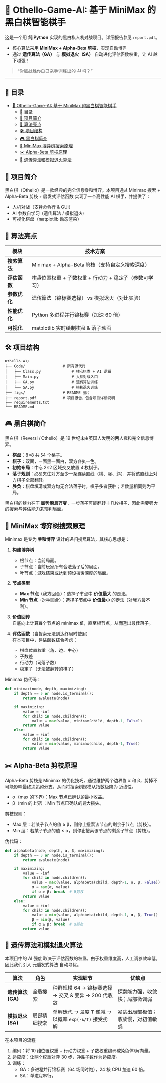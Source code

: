 # 🤖 Othello-Game-AI: 基于 MiniMax 的黑白棋智能棋手  



这是一个用 **纯 Python** 实现的黑白棋人机对战项目。详细报告参见 `report.pdf`。

* 核心算法采用 **MiniMax + Alpha-Beta 剪枝**，实现自动博弈
* 通过 **遗传算法（GA）** 与 **模拟退火（SA）** 自动进化评估函数权重，让 AI 越下越强！


> “你能战胜你自己亲手训练出的 AI 吗？”  

---

## 📑 目录

- [🤖 Othello-Game-AI: 基于 MiniMax 的黑白棋智能棋手](#-othello-game-ai-基于-minimax-的黑白棋智能棋手)
  - [📑 目录](#-目录)
  - [🎲 项目简介](#-项目简介)
  - [🧠 算法亮点](#-算法亮点)
  - [🛠️ 项目结构](#️-项目结构)
  - [🎮 黑白棋简介](#-黑白棋简介)
  - [🧮 MiniMax 博弈树搜索原理](#-minimax-博弈树搜索原理)
  - [✂️ Alpha-Beta 剪枝原理](#️-alpha-beta-剪枝原理)
  - [🧬 遗传算法和模拟退火算法](#-遗传算法和模拟退火算法)

## 🎲 项目简介
黑白棋（Othello）是一款经典的完全信息零和博弈。本项目通过 Minimax 搜索 + Alpha-Beta 剪枝 + 启发式评估函数 实现了一个高性能 AI 棋手，并提供了：
* 人机对战（支持命令行 & GUI）
* AI 参数自学习（遗传算法 / 模拟退火）
* 可视化棋盘（matplotlib 动态渲染）


## 🧠 算法亮点
| 模块       | 技术方案                               |
| -------- | ---------------------------------- |
| **搜索算法** | Minimax + Alpha-Beta 剪枝（支持自定义搜索深度） |
| **评估函数** | 棋盘位置权重 + 子数权重 + 行动力 + 稳定子（参数可学习）   |
| **参数优化** | 遗传算法（锦标赛选择） vs 模拟退火（对比实验）          |
| **性能优化** | Python 多进程并行锦标赛（加速 60 倍）           |
| **可视化**  | matplotlib 实时绘制棋盘 & 落子动画           |


## 🛠️ 项目结构
```
Othello-AI/
├── Code/                 # 所有源代码
│   ├── Class.py              # 核心棋类 + AI 逻辑
│   ├── Main.py               # 人机对战入口
│   ├── GA.py                 # 遗传算法训练
│   └── SA.py                 # 模拟退火训练
├── figs/                 # README 图片
├── report.pdf            # 项目报告，包含项目详细说明
├── requirements.txt
└── README.md
```


## 🎮 黑白棋简介

黑白棋（Reversi / Othello）是 19 世纪末由英国人发明的两人零和完全信息博弈。  
- **棋盘**：8×8 共 64 个格子。  
- **棋子**：双面，一面黑一面白，双方各执一色。  
- **初始布局**：中心 2×2 区域交叉放置 4 枚棋子。  
- **落子规则**：必须夹住对方至少一条连续直线（横、竖、斜），并将该直线上对方棋子全部翻转。  
- **胜负**：棋盘填满或双方均无合法落子时，棋子多者获胜；若数量相同则为平局。  

黑白棋的魅力在于 **局势瞬息万变**，一步落子可能翻转十几枚棋子，因此需要强大的搜索与评估能力来预判局面。


## 🧮 MiniMax 博弈树搜索原理

Minimax 是专为 **零和博弈** 设计的递归搜索算法，其核心思想是：

1. **构建博弈树**  
   - 根节点：当前局面。  
   - 子节点：当前玩家所有合法落子后的局面。  
   - 叶节点：游戏结束或达到预设搜索深度的局面。  

2. **节点类型**  
   - **Max 节点**（我方回合）：选择子节点中 **价值最大** 的走法。  
   - **Min 节点**（对手回合）：选择子节点中 **价值最小** 的走法（对我方最不利）。  

3. **价值回传**  
   自底向上计算每个节点的 minimax 值，直至根节点，从而选出最佳落子。  

4. **评估函数**（当搜索无法到达终局时使用）  
   在本项目中，评估函数综合考虑：  
   - 棋盘位置权重（角、边、中心）  
   - 子数差  
   - 行动力（可落子数）  
   - 稳定子（无法被翻转的棋子）  

Minimax 伪代码：
```python
def minimax(node, depth, maximizing):
    if depth == 0 or node.is_terminal():
        return evaluate(node)

    if maximizing:
        value = -inf
        for child in node.children():
            value = max(value, minimax(child, depth-1, False))
        return value
    else:
        value = +inf
        for child in node.children():
            value = min(value, minimax(child, depth-1, True))
        return value
```

## ✂️ Alpha-Beta 剪枝原理
Alpha-Beta 剪枝是 Minimax 的优化技巧，通过维护两个边界值 α 和 β，剪掉不可能影响最终决策的分支，从而将搜索树规模从指数级降为 近线性。
* α（max 的下界）：Max 节点已确认的最小收益。
* β（min 的上界）：Min 节点已确认的最大损失。

剪枝规则：

* Max 层：若某子节点的值 ≥ β，则停止搜索该节点的剩余子节点（剪枝）。
* Min 层：若某子节点的值 ≤ α，则停止搜索该节点的剩余子节点（剪枝）。

伪代码：
```python
def alphabeta(node, depth, α, β, maximizing):
    if depth == 0 or node.is_terminal():
        return evaluate(node)

    if maximizing:
        value = -inf
        for child in node.children():
            value = max(value, alphabeta(child, depth-1, α, β, False))
            α = max(α, value)
            if α ≥ β: break  # β剪枝
        return value
    else:
        value = +inf
        for child in node.children():
            value = min(value, alphabeta(child, depth-1, α, β, True))
            β = min(β, value)
            if α ≥ β: break  # α剪枝
        return value
```

## 🧬 遗传算法和模拟退火算法
本项目中的 AI 强度 取决于评估函数的权重。由于权重维度高，人工调参效率低，因此我们引入 元启发式算法 自动寻优。

| 算法            | 角色     | 实现细节                                  | 优缺点               |
| ------------- | ------ | ------------------------------------- | ----------------- |
| **遗传算法 (GA)** | 全局搜索   | 种群规模 64 → 锦标赛选择 → 交叉 & 变异 → 200 代收敛   | 探索能力强，收敛快；局部微调弱   |
| **模拟退火 (SA)** | 局部精细搜索 | 单解迭代 → 温度 T 递减 → 以概率 `exp(-Δ/T)` 接受劣解 | 易跳出局部极值；收敛慢，对初值敏感 |

在本项目的流程
1. 编码：将 10 维位置权重 + 行动力权重 + 子数权重编码成染色体/解向量。
2. 适应度：让两个权重对弈 30 步，净胜子数作为适应度。
3. 训练：
     * GA：多进程并行锦标赛（64 场同时跑），24 核 CPU 加速 60 倍。
     * SA：单进程串行，